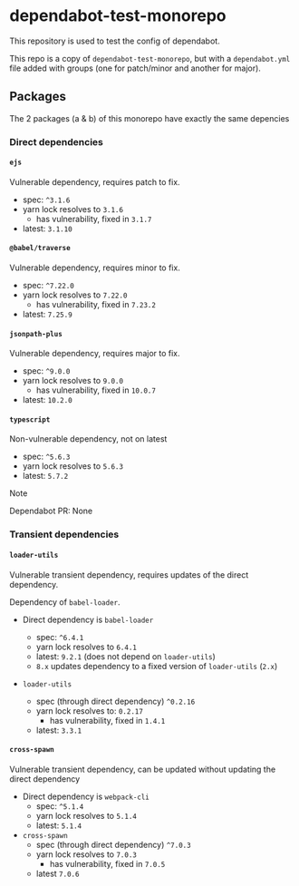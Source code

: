 # dependabot-test-monorepo

This repository is used to test the config of dependabot.

This repo is a copy of `dependabot-test-monorepo`, but with a `dependabot.yml` file added with groups (one for patch/minor and another for major).

## Packages

The 2 packages (a & b) of this monorepo have exactly the same depencies

### Direct dependencies

#### `ejs`

Vulnerable dependency, requires patch to fix.

- spec: `^3.1.6`
- yarn lock resolves to `3.1.6`
  - has vulnerability, fixed in `3.1.7`
- latest: `3.1.10`

#### `@babel/traverse`

Vulnerable dependency, requires minor to fix.

- spec: `^7.22.0`
- yarn lock resolves to `7.22.0`
  - has vulnerability, fixed in `7.23.2`
- latest: `7.25.9`

#### `jsonpath-plus`

Vulnerable dependency, requires major to fix.

- spec: `^9.0.0`
- yarn lock resolves to `9.0.0`
  - has vulnerability, fixed in `10.0.7`
- latest: `10.2.0`

#### `typescript`

Non-vulnerable dependency, not on latest

- spec: `^5.6.3`
- yarn lock resolves to `5.6.3`
- latest: `5.7.2`

> [!NOTE]
> Dependabot PR: None

### Transient dependencies

#### `loader-utils`

Vulnerable transient dependency, requires updates of the direct dependency.

Dependency of `babel-loader`.

- Direct dependency is `babel-loader`

  - spec: `^6.4.1`
  - yarn lock resolves to `6.4.1`
  - latest: `9.2.1` (does not depend on `loader-utils`)
  - `8.x` updates dependency to a fixed version of `loader-utils` (`2.x`)

- `loader-utils`
  - spec (through direct dependency) `^0.2.16`
  - yarn lock resolves to: `0.2.17`
    - has vulnerability, fixed in `1.4.1`
  - latest: `3.3.1`

#### `cross-spawn`

Vulnerable transient dependency, can be updated without updating the direct dependency

- Direct dependency is `webpack-cli`
  - spec: `^5.1.4`
  - yarn lock resolves to `5.1.4`
  - latest: `5.1.4`
- `cross-spawn`
  - spec (through direct dependency) `^7.0.3`
  - yarn lock resolves to `7.0.3`
    - has vulnerability, fixed in `7.0.5`
  - latest `7.0.6`
